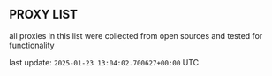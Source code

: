 ## PROXY LIST

all proxies in this list were collected from open sources and tested for functionality

last update: `2025-01-23 13:04:02.700627+00:00` UTC